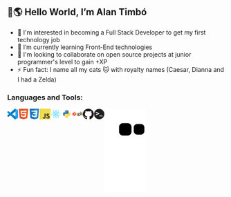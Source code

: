 ## :wave::earth_americas: Hello World, I’m Alan Timbó


- :eyes: I'm interested in becoming a Full Stack Developer to get my first technology job
- :seedling: I’m currently learning Front-End technologies
- :busts_in_silhouette: I'm looking to collaborate on open source projects at junior programmer's level to gain +XP
- :zap: Fun fact: I name all my cats :cat: with royalty names (Caesar, Dianna and I had a Zelda) 

### Languages and Tools:

<img align="left" alt="Visual Studio Code" height="25px" width="25px" src="https://raw.githubusercontent.com/github/explore/80688e429a7d4ef2fca1e82350fe8e3517d3494d/topics/visual-studio-code/visual-studio-code.png" />
<img align="left" alt="HTML5" height="25px" width="25px" src="https://raw.githubusercontent.com/devicons/devicon/master/icons/html5/html5-original.svg">
<img align="left" alt="CSS3" height="25px" width="25px" src="https://raw.githubusercontent.com/devicons/devicon/master/icons/css3/css3-original.svg">
<img align="left" alt="JavaScript" height="25px" width="25px" src="https://raw.githubusercontent.com/github/explore/80688e429a7d4ef2fca1e82350fe8e3517d3494d/topics/javascript/javascript.png" />
<img align="left" alt="React" height="25px" width="25px" src="https://raw.githubusercontent.com/github/explore/80688e429a7d4ef2fca1e82350fe8e3517d3494d/topics/react/react.png" />
<img align="left" alt="Python" height="25px" width="25px" src="https://raw.githubusercontent.com/github/explore/80688e429a7d4ef2fca1e82350fe8e3517d3494d/topics/python/python.png" />
<img align="left" alt="Git" height="25px" width="25px" src="https://raw.githubusercontent.com/github/explore/80688e429a7d4ef2fca1e82350fe8e3517d3494d/topics/git/git.png" />
<img align="left" alt="GitHub" height="25px" width="25px" src="https://raw.githubusercontent.com/github/explore/78df643247d429f6cc873026c0622819ad797942/topics/github/github.png" />
<img align="left" alt="Terminal" height="25px" width="25px" src="https://raw.githubusercontent.com/github/explore/80688e429a7d4ef2fca1e82350fe8e3517d3494d/topics/terminal/terminal.png" />


  ![Snake animation](https://github.com/alantimb/alantimb/blob/output/github-contribution-grid-snake.svg)

<!---
alantimb/alantimb is a ✨ special ✨ repository because its `README.md` (this file) appears on your GitHub profile.
You can click the Preview link to take a look at your changes.
--->
